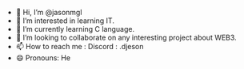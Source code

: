 - 👋 Hi, I’m @jasonmgl
- 👀 I’m interested in learning IT.
- 🌱 I’m currently learning C language.
- 💞️ I’m looking to collaborate on any interesting project about WEB3.
- 📫 How to reach me : Discord : .djeson
- 😄 Pronouns: He
